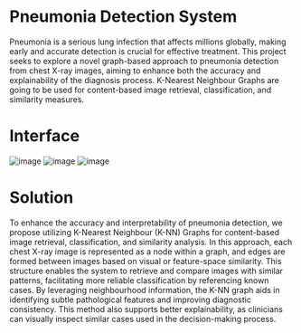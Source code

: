 # Pneumonia Detection System

Pneumonia is a serious lung infection that affects millions globally, making early and accurate detection is crucial for effective treatment.
This project seeks to explore a novel graph-based approach to pneumonia detection from chest X-ray images, aiming to enhance both the accuracy and explainability of the diagnosis process.
K-Nearest Neighbour Graphs are going to be used for content-based image retrieval, classification, and similarity measures.


# Interface
![image](https://github.com/user-attachments/assets/a49f8da0-3c5d-486b-ba1e-d854181f4ab4)
![image](https://github.com/user-attachments/assets/c1ca984a-6fee-426d-bea5-6a643297a686)
![image](https://github.com/user-attachments/assets/fa7cacda-2cef-4f97-b09a-9d66d1c6a972)

# Solution

To enhance the accuracy and interpretability of pneumonia detection, we propose utilizing K-Nearest Neighbour (K-NN) Graphs for content-based image retrieval, classification, and similarity analysis. 
In this approach, each chest X-ray image is represented as a node within a graph, and edges are formed between images based on visual or feature-space similarity. 
This structure enables the system to retrieve and compare images with similar patterns, facilitating more reliable classification by referencing known cases. 
By leveraging neighbourhood information, the K-NN graph aids in identifying subtle pathological features and improving diagnostic consistency. This method also supports better explainability, as clinicians can visually inspect similar cases used in the decision-making process.


